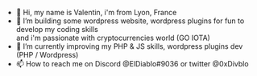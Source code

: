 - 👋 Hi, my name is Valentin, i'm from Lyon, France
- 👀 I’m building some wordpress website, wordpress plugins for fun to develop my coding skills </br>
  and i'm passionate with cryptocurrencies world (GO IOTA)
- 🌱 I’m currently improving my PHP & JS skills, wordpress plugins dev (PHP / Wordpress)
- 📫 How to reach me on Discord @ElDiablo#9036 or twitter @0xDivblo


